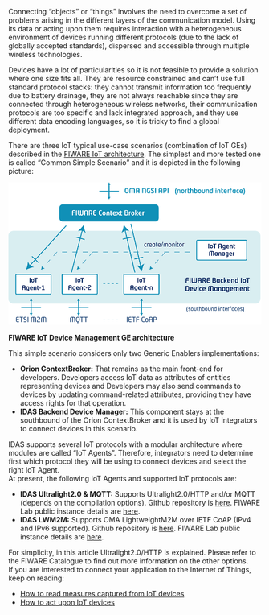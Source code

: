 Connecting “objects” or “things” involves the need to overcome a set of
problems arising in the different layers of the communication model.
Using its data or acting upon them requires interaction with a
heterogeneous environment of devices running different protocols (due to
the lack of globally accepted standards), dispersed and accessible
through multiple wireless technologies.  

Devices have a lot of particularities so it is not feasible to provide a
solution where one size fits all. They are resource constrained and
can’t use full standard protocol stacks: they cannot transmit
information too frequently due to battery drainage, they are not always
reachable since they are connected through heterogeneous wireless
networks, their communication protocols are too specific and lack
integrated approach, and they use different data encoding languages, so
it is tricky to find a global deployment.  

There are three IoT typical use-case scenarios (combination of IoT GEs)
described in the [FIWARE IoT
architecture](http://forge.fiware.org/plugins/mediawiki/wiki/fiware/index.php/Internet_of_Things_%28IoT%29_Services_Enablement_Architecture).
The simplest and more tested one is called “Common Simple Scenario” and
it is depicted in the following picture: 

[![3](../uploads/2014/11/3.png)](../uploads/2014/11/3.png)

**FIWARE IoT Device Management GE architecture**

This simple scenario considers only two Generic Enablers
implementations:

-   **Orion ContextBroker:** That remains as the main front-end for
    developers. Developers access IoT data as attributes of entities
    representing devices and Developers may also send commands to
    devices by updating command-related attributes, providing they have
    access rights for that operation.
-   **IDAS Backend Device Manager:** This component stays at the
    southbound of the Orion ContextBroker and it is used by IoT
    integrators to connect devices in this scenario.

IDAS supports several IoT protocols with a modular architecture where
modules are called “IoT Agents”. Therefore, integrators need to
determine first which protocol they will be using to connect devices and
select the right IoT Agent.   
 At present, the following IoT Agents and supported IoT protocols are:

-   **IDAS Ultralight2.0 & MQTT:** Supports Ultralight2.0/HTTP and/or
    MQTT (depends on the compilation options). Github repository is
    [here](https://github.com/telefonicaid/fiware-IoTAgent-Cplusplus/).
    FIWARE Lab public instance details are
    [here](http://catalogue.fiware.org/enablers/backend-device-management-idas/instances). 
-   **IDAS LWM2M:** Supports OMA LightweightM2M over IETF CoAP (IPv4 and
    IPv6 supported). Github repository is
    [here](https://github.com/telefonicaid/lightweightm2m-iotagent).
    FIWARE Lab public instance details are
    [here](http://catalogue.fiware.org/enablers/backend-device-management-idas/instances).

For simplicity, in this article Ultralight2.0/HTTP is explained. Please
refer to the FIWARE Catalogue to find out more information on the other
options.  
 If you are interested to connect your application to the Internet of
Things, keep on reading:

-   [How to read measures captured from IoT
    devices](http://www.fiware.org/devguides/connection-to-the-internet-of-things/how-to-read-measures-captured-from-iot-devices/) 
-   [How to act upon IoT
    devices](http://www.fiware.org/devguides/connection-to-the-internet-of-things/how-to-act-upon-iot-devices/)

 
